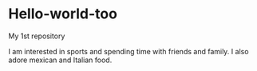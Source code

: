 # Hello-world-too

My 1st repository 

I am interested in sports and spending time with friends and family. 
I also adore mexican and Italian food. 
